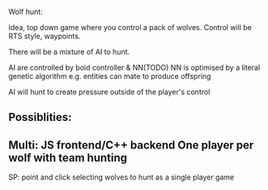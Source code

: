 Wolf hunt:

Idea, top down game where you control a pack of wolves.
Control will be RTS style, waypoints.

There will be a mixture of AI to hunt.

AI are controlled by boid controller & NN(TODO) NN is optimised by a literal genetic algorithm e.g. entities can mate to produce offspring

AI will hunt to create pressure outside of the player's control 

Possiblities:
-------
Multi:
JS frontend/C++ backend
One player per wolf with team hunting
-------
SP:
point and click selecting wolves to hunt as a single player game
